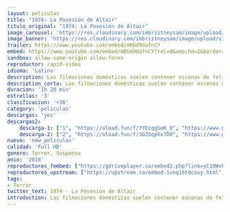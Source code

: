 ```yaml
---
layout: peliculas
title: "1974: La Posesión de Altair"
titulo_original: "1974: La Posesión de Altair"
image_carousel: 'https://res.cloudinary.com/imbriitneysam/image/upload/v1544839742/atair-poster-min.jpg'
image_banner: 'https://res.cloudinary.com/imbriitneysam/image/upload/v1544839743/altair-banner-min.jpg'
trailer: https://www.youtube.com/embed/mKGd9UafnCY
embed: https://www.youtube.com/embed/mKGd9UafnCY?rel=0&amp;hd=1&border=0&wmode=opaque&enablejsapi=1&modestbranding=1&controls=1&showinfo=1
sandbox: allow-same-origin allow-forms
reproductor: rapid-video
idioma: 'Latino'
description: Las filmaciones domésticas suelen contener escenas de felicidad íntima, pero también pueden ser testigo del horror más puro. Es lo que sucede en 1974, en la que un conjunto de grabaciones en 8mm revelan el trágico destino de una pareja de recién casados que desapareció en México a mediados de los setenta.
description_corta: Las filmaciones domésticas suelen contener escenas de felicidad íntima, pero también pueden ser testigo del horror más puro. Es lo que sucede en 1974, en la que un conjunto de grabaciones en 8mm revelan el trágico destino de una...
duracion: '1h 28 min'
estrellas: '3'
clasificacion: '+10'
category: 'peliculas'
descargas: 'yes'
descargas2:
    descarga-1: ["1", "https://oload.fun/f/YYEcqgSeK_0", "https://www.google.com/s2/favicons?domain=openload.co","OpenLoad","https://res.cloudinary.com/imbriitneysam/image/upload/v1541473684/mexico.png", "Latino", "Full HD"]
    descarga-2: ["2", "https://oload.fun/f/3G2bqpXv7D0", "https://www.google.com/s2/favicons?domain=www.rapidvideo.com","RapidVideo","https://res.cloudinary.com/imbriitneysam/image/upload/v1541473684/mexico.png", "Latino", "Full HD"]
nuevo: 'new_peliculas'
calidad: 'Full HD'
genero: Terror, Suspenso
anio: '2018'
reproductores_fembed: ["https://gdriveplayer.co/embed2.php?link=yC1OWvP2I0Tlnm74YyodOA%252BE%252FDkdbP0DC9phij6qjEyK%252FLh9m7ck1Qe%252BOefpBqTD24giBgFUpgzGSH3vcaAKJE%252FlRbl90Qq4V0L0r5K4MmL2QkX5iOi9%252FLsZcVLgsewY6PYH3ykPiEjN9fKm05fWtx9xd8PBmXn2iLMzQP%252FK%252BZYxP2RidilVtXkeAWI6368Dn6QBhIFArJWk99AZPqmlgyNKK2xU9cz9NfwBOPYyu6jR4p2oBg%252FRn7P4zmhzLSP5GgQqwjtlEOOUibMi29F8EGHEkK3nPSFf%252FCLGoyAcwrbLv%252FhYa5XqhjVFCGofI94%252Bg0a0adsau1CPouhjgFz4Th8bD0mK84ZspYfWSaqtHPag%253D%253D","Latino","https://myurlshort.live/v/14lewfjn1m3r68g","Latino","https://feurl.com/v/059l8j7rno6","Latino","https://feurl.com/v/8xop-exmqv7","Latino","https://mstream.space/arhcnc6jnb6b","Latino"]
reproductores_upstream: ["https://upstream.to/embed-1vnq16t0covy.html","Latino"]
tags:
- Terror
twitter_text: 1974 - La Posesión de Altair
introduction: Las filmaciones domésticas suelen contener escenas de felicidad íntima, pero también pueden ser testigo del horror más puro. Es lo que sucede en 1974, en la que un conjunto de grabaciones en 8mm revelan el trágico destino de una...
---
```



 







